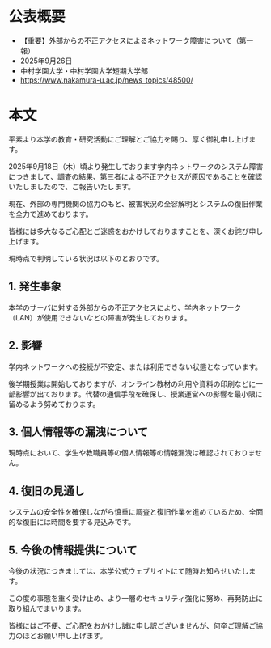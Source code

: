 # 公表概要
- 【重要】外部からの不正アクセスによるネットワーク障害について（第一報）
- 2025年9月26日
- 中村学園大学・中村学園大学短期大学部
- https://www.nakamura-u.ac.jp/news_topics/48500/

# 本文
平素より本学の教育・研究活動にご理解とご協力を賜り、厚く御礼申し上げます。

2025年9月18日（木）頃より発生しております学内ネットワークのシステム障害につきまして、調査の結果、第三者による不正アクセスが原因であることを確認いたしましたので、ご報告いたします。

現在、外部の専門機関の協力のもと、被害状況の全容解明とシステムの復旧作業を全力で進めております。

皆様には多大なるご心配とご迷惑をおかけしておりますことを、深くお詫び申し上げます。

現時点で判明している状況は以下のとおりです。

## 1. 発生事象
本学のサーバに対する外部からの不正アクセスにより、学内ネットワーク（LAN）が使用できないなどの障害が発生しております。

## 2. 影響
学内ネットワークへの接続が不安定、または利用できない状態となっています。

後学期授業は開始しておりますが、オンライン教材の利用や資料の印刷などに一部影響が出ております。代替の通信手段を確保し、授業運営への影響を最小限に留めるよう努めております。

## 3. 個人情報等の漏洩について
現時点において、学生や教職員等の個人情報等の情報漏洩は確認されておりません。

## 4. 復旧の見通し
システムの安全性を確保しながら慎重に調査と復旧作業を進めているため、全面的な復旧には時間を要する見込みです。

## 5. 今後の情報提供について
今後の状況につきましては、本学公式ウェブサイトにて随時お知らせいたします。

 
この度の事態を重く受け止め、より一層のセキュリティ強化に努め、再発防止に取り組んでまいります。

皆様にはご不便、ご心配をおかけし誠に申し訳ございませんが、何卒ご理解ご協力のほどお願い申し上げます。

